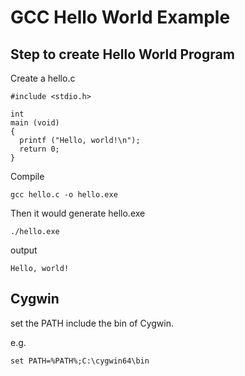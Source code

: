 # GCC Hello World Example

## Step to create Hello World Program 

Create a hello.c 
```
#include <stdio.h>

int
main (void)
{
  printf ("Hello, world!\n");
  return 0;
}
```

Compile
```
gcc hello.c -o hello.exe
```

Then it would generate hello.exe

```
./hello.exe
```

output
```
Hello, world!
```

## Cygwin

set the PATH include the bin of Cygwin.

e.g. 
```
set PATH=%PATH%;C:\cygwin64\bin
```